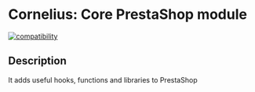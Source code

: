 # Cornelius: Core PrestaShop module

[![compatibility](https://img.shields.io/badge/Compatibility-8.x-brightgreen?style=for-the-badge&logo=prestashop)](https://github.com/tapandagr/tp_cookies_free)

## Description
It adds useful hooks, functions and libraries to PrestaShop
